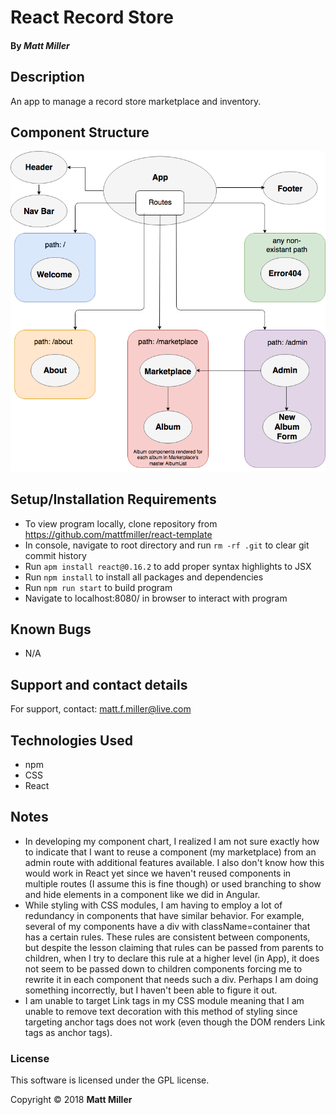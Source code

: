 
# React Record Store

#### By _**Matt Miller**_

## Description

An app to manage a record store marketplace and inventory.

<!-- #### User Story

A. As a user, I want to ... -->

## Component Structure
<img src="./src/assets/images/component-chart.png">

## Setup/Installation Requirements
* To view program locally, clone repository from https://github.com/mattfmiller/react-template
* In console, navigate to root directory and run `rm -rf .git` to clear git commit history
* Run `apm install react@0.16.2` to add proper syntax highlights to JSX
* Run `npm install` to install all packages and dependencies
* Run `npm run start` to build program
* Navigate to localhost:8080/ in browser to interact with program

## Known Bugs

* N/A

## Support and contact details

For support, contact: matt.f.miller@live.com

## Technologies Used

* npm
* CSS
* React

## Notes
* In developing my component chart, I realized I am not sure exactly how to indicate that I want to reuse a component (my marketplace) from an admin route with additional features available. I also don't know how this would work in React yet since we haven't reused components in multiple routes (I assume this is fine though) or used branching to show and hide elements in a component like we did in Angular.
* While styling with CSS modules, I am having to employ a lot of redundancy in components that have similar behavior. For example, several of my components have a div with className=container that has a certain rules. These rules are consistent between components, but despite the lesson claiming that rules can be passed from parents to children, when I try to declare this rule at a higher level (in App), it does not seem to be passed down to children components forcing me to rewrite it in each component that needs such a div. Perhaps I am doing something incorrectly, but I haven't been able to figure it out.
* I am unable to target Link tags in my CSS module meaning that I am unable to remove text decoration with this method of styling since targeting anchor tags does not work (even though the DOM renders Link tags as anchor tags).

### License

This software is licensed under the GPL license.

Copyright © 2018 **Matt Miller**
